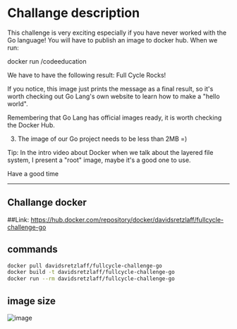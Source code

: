 # Challange description 
This challenge is very exciting especially if you have never worked with the Go language!
You will have to publish an image to docker hub. When we run:

docker run <your-user>/codeeducation

We have to have the following result: Full Cycle Rocks!

If you notice, this image just prints the message as a final result, so it's worth checking out Go Lang's own website to learn how to make a "hello world".

Remembering that Go Lang has official images ready, it is worth checking the Docker Hub.

3) The image of our Go project needs to be less than 2MB =)

Tip: In the intro video about Docker when we talk about the layered file system, I present a "root" image, maybe it's a good one to use.

Have a good time

-----------------------------------------------------------
## Challange docker

##Link: https://hub.docker.com/repository/docker/davidsretzlaff/fullcycle-challenge-go

## commands
```bash
docker pull davidsretzlaff/fullcycle-challenge-go
docker build -t davidsretzlaff/fullcycle-challenge-go
docker run --rm davidsretzlaff/fullcycle-challenge-go
```
## image size
![image](https://user-images.githubusercontent.com/14004154/184707103-6be7a7fa-ec00-40a6-a46d-d9d8b3ca6b9a.png)
